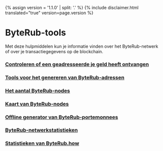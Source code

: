 {% assign version = '1.1.0' | split: '.' %}
{% include disclaimer.html translated="true" version=page.version %}
# ByteRub-tools

Met deze hulpmiddelen kun je informatie vinden over het ByteRub-netwerk of over je transactiegegevens op de blockchain.

### [Controleren of een geadresseerde je geld heeft ontvangen](http://btrtests.llcoins.net/checktx.html)

### [Tools voor het genereren van ByteRub-adressen](https://btr.llcoins.net/)

### [Het aantal ByteRub-nodes](http://byterubnodes.i2p.xyz/)

### [Kaart van ByteRub-nodes](https://byterubhash.com/nodes-distribution.html)

### [Offline generator van ByteRub-portemonnees](http://byterubaddress.org/)

### [ByteRub-netwerkstatistieken](http://byterubblocks.info/stats)

### [Statistieken van ByteRub.how](https://www.byterub.how/)
